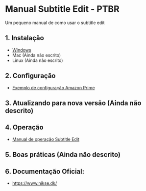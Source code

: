 # Manual Subtitle Edit - PTBR
Um pequeno manual de como usar o subtitle edit

## 1. Instalação
  - [Windows](./instalacao/Windows/README.md)
  - Mac (Ainda não escrito)
  - Linux (Ainda não escrito)

## 2. Configuração
  - [Exemplo de configuração Amazon Prime](./configuracao/README.md)

## 3. Atualizando para nova versão (Ainda não descrito)

## 4. Operação
  - [Manual de operação Subtitle Edit](./operacao/README.md)

## 5. Boas práticas (Ainda não descrito)

## 6. Documentação Oficial:
  - https://www.nikse.dk/
